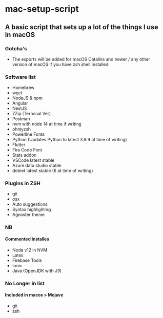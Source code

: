 # mac-setup-script
## A basic script that sets up a lot of the things I use in macOS
### Gotcha's
- The exports will be added for macOS Catalina and newer / any other version of macOS if you have zsh shell installed

### Software list
- Homebrew
- wget
- NodeJS & npm
- Angular
- NestJS
- 7Zip (Terminal Ver)
- Postman
- nvm with node 14 at time if writing
- ohmyzsh
- Powerline Fonts
- Python (Updates Python to latest 3.9.9 at time of writing)
- Flutter
- Fira Code Font
- Stats addon
- VSCode latest stable
- Azure data studio stable
- dotnet latest stable (6 at time of writing)

### Plugins in ZSH
- git
- osx
- Auto suggestions
- Syntax highlighting
- Agnoster theme

### NB 
#### Commented installes
- Node v12 in NVM
- Latex
- Firebase Tools
- Ionic
- Java (OpenJDK with J9)

### No Longer in list 
#### Included in macos > Mojave
- git
- zsh
